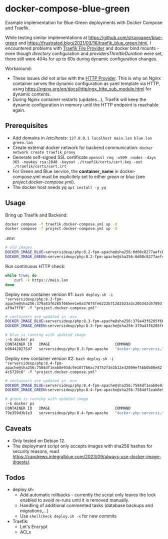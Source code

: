 # docker-compose-blue-green

Example implementation for Blue-Green deployments with Docker Compose and Traefik.

While testing similar implementations at https://github.com/straypaper/blue-green and https://frustrated.blog/2021/03/16/traefik_blue_green.html, I encountered problems with [Traefik File Provider](https://doc.traefik.io/traefik/providers/file/) and docker bind mounts - even though *directory* configuration and *providersThrottleDuration* were set, there still were 404s for up to 60s during dynamic configuration changes.

Workaround:
- These issues did not arise with the [HTTP Provider](https://doc.traefik.io/traefik/providers/http/). This is why an Nginx container serves the dynamic configuration as yaml template via HTTP, using https://nginx.org/en/docs/http/ngx_http_sub_module.html for dynamic contents.
- During Nginx container restarts (updates...), Traefik will keep the dynamic configuration in memory until the HTTP endpoint is reachable again.

## Prerequisites

- Add domains in */etc/hosts*: `127.0.0.1 localhost main.lan blue.lan green.lan`
- Create external docker network for backend communication: `docker network create traefik_proxy`
- Generate self-signed SSL certificate `openssl req -x509 -nodes -days 365 -newkey rsa:2048 -keyout ./traefik/certs/cert.key -out ./traefik/certs/cert.crt`
- For Green and Blue service, the **container_name** in docker-compose.yml must be explicitely set to either *green* or *blue* (see *project.docker-compose.yml*).
- The docker host needs yq `apt install -y yq`

## Usage

Bring up Traefik and Backend:
```bash
docker compose -f traefik.docker-compose.yml up -d
docker compose -f project.docker-compose.yml up -d
```

*.env*:
```bash
# old images
DOCKER_IMAGE_BLUE=serversideup/php:8.2-fpm-apache@sha256:0d08c8277aefcbf2780e94774d8a3464cbcf0d701c0a78795a6c2c0432beef0d
DOCKER_IMAGE_GREEN=serversideup/php:8.2-fpm-apache@sha256:0d08c8277aefcbf2780e94774d8a3464cbcf0d701c0a78795a6c2c0432beef0d
```

Run continuous HTTP check:
```bash
while true; do
    curl -k https://main.lan
done
```

Deploy new container version #1: `bash deploy.sh -i "serversideup/php:8.3-fpm-apache@sha256:379a43f6285f665ee1e0a37875fe6222b712d2b23a3c20b342d57893af9a7ff0" -f "project.docker-compose.yml"`
```bash
# containers are updated in .env
DOCKER_IMAGE_BLUE=serversideup/php:8.3-fpm-apache@sha256:379a43f6285f665ee1e0a37875fe6222b712d2b23a3c20b342d57893af9a7ff0
DOCKER_IMAGE_GREEN=serversideup/php:8.3-fpm-apache@sha256:379a43f6285f665ee1e0a37875fe6222b712d2b23a3c20b342d57893af9a7ff0

# blue is running with updated image
:~$ docker ps
CONTAINER ID   IMAGE                             COMMAND                  CREATED          STATUS                    PORTS                                      NAMES
b964420275d7   serversideup/php:8.3-fpm-apache   "docker-php-serversi…"   44 seconds ago   Up 33 seconds (healthy)   8080/tcp, 8443/tcp, 9000/tcp               blue
```

Deploy new container version #2: `bash deploy.sh -i "serversideup/php:8.4-fpm-apache@sha256:7584df1eab8e93dc9e1077b6ac7d752f3e2b12e32009ef5bb0b08e824c5720c6" -f "project.docker-compose.yml"`
```bash
# containers are updated in .env
DOCKER_IMAGE_BLUE=serversideup/php:8.4-fpm-apache@sha256:7584df1eab8e93dc9e1077b6ac7d752f3e2b12e32009ef5bb0b08e824c5720c6
DOCKER_IMAGE_GREEN=serversideup/php:8.4-fpm-apache@sha256:7584df1eab8e93dc9e1077b6ac7d752f3e2b12e32009ef5bb0b08e824c5720c6

# green is running with updated image
:~$ docker ps
CONTAINER ID   IMAGE                             COMMAND                  CREATED          STATUS                    PORTS                                      NAMES
79e359d3b1e3   serversideup/php:8.4-fpm-apache   "docker-php-serversi…"   40 seconds ago   Up 39 seconds (healthy)   8080/tcp, 8443/tcp, 9000/tcp               green
```

## Caveats

- Only tested on Debian 12.
- The deployment script only accepts images with sha256 hashes for security reasons, read https://candrews.integralblue.com/2023/09/always-use-docker-image-digests/.

## Todos

- deploy.sh:
    - Add automatic rollbacks - currently the script only leaves the lock enabled to avoid re-runs until it is removed manually.
    - Handling of additional commented tasks (database backups and migrations,...)
    - Use `shellcheck deploy.sh -x` for new commits
- Traefik:
    - Let's Encrypt
    - ACLs

